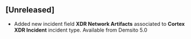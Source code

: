 ## [Unreleased]
- Added new incident field **XDR Network Artifacts** associated to **Cortex XDR Incident** incident type. Available from Demsito 5.0